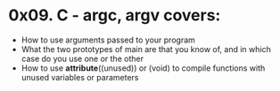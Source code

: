 # 0x09. C - argc, argv covers:
* How to use arguments passed to your program
* What the two prototypes of main are that you know of, and in which case do you use one or the other
* How to use __attribute__((unused)) or (void) to compile functions with unused variables or parameters
